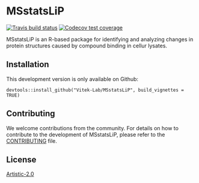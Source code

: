 # MSstatsLiP

<!-- badges: start -->
[![Travis build status](https://travis-ci.org/Vitek-Lab/MSstatsLiP.svg?branch=master)](https://travis-ci.org/Vitek-Lab/MSstatsLiP)
[![Codecov test coverage](https://codecov.io/gh/Vitek-Lab/MSstatsLiP/branch/master/graph/badge.svg)](https://codecov.io/gh/Vitek-Lab/MSstatsLiP?branch=master)
<!-- badges: end -->

MSstatsLiP is an R-based package for identifying and analyzing changes in protein structures caused by compound binding in cellur lysates.

## Installation 

This development version is only available on Github:

```
devtools::install_github("Vitek-Lab/MSstatsLiP", build_vignettes = TRUE)
```

## Contributing

We welcome contributions from the community. For details on how to contribute to the
development of MSstatsLiP, please refer to the [CONTRIBUTING](https://github.com/Vitek-Lab/MSstatsLiP/blob/master/.github/CONTRIBUTING.md) file.

## License

[Artistic-2.0](https://opensource.org/licenses/Artistic-2.0)
